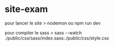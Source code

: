 # site-exam

pour lancer le site > nodemon ou npm run dev

pour compiler le sass > sass --watch ./public/css/sass/index.sass:./public/css/style.css

